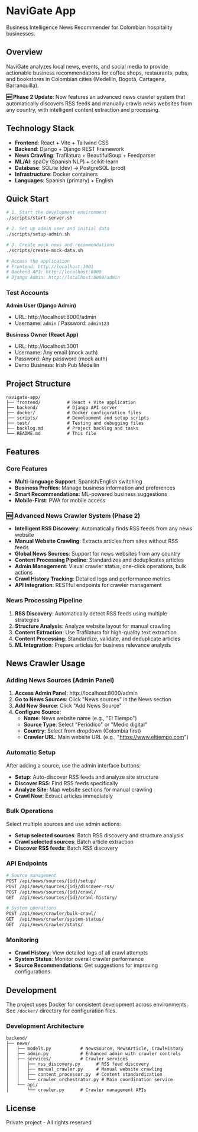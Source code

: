# NaviGate App

Business Intelligence News Recommender for Colombian hospitality businesses.

## Overview

NaviGate analyzes local news, events, and social media to provide actionable business recommendations for coffee shops, restaurants, pubs, and bookstores in Colombian cities (Medellín, Bogotá, Cartagena, Barranquilla).

**🆕 Phase 2 Update**: Now features an advanced news crawler system that automatically discovers RSS feeds and manually crawls news websites from any country, with intelligent content extraction and processing.

## Technology Stack

- **Frontend**: React + Vite + Tailwind CSS
- **Backend**: Django + Django REST Framework
- **News Crawling**: Trafilatura + BeautifulSoup + Feedparser
- **ML/AI**: spaCy (Spanish NLP) + scikit-learn
- **Database**: SQLite (dev) → PostgreSQL (prod)
- **Infrastructure**: Docker containers
- **Languages**: Spanish (primary) + English

## Quick Start

```bash
# 1. Start the development environment
./scripts/start-server.sh

# 2. Set up admin user and initial data
./scripts/setup-admin.sh

# 3. Create mock news and recommendations
./scripts/create-mock-data.sh

# Access the application
# Frontend: http://localhost:3001
# Backend API: http://localhost:8000
# Django Admin: http://localhost:8000/admin
```

### Test Accounts

**Admin User (Django Admin)**
- URL: http://localhost:8000/admin
- Username: `admin` / Password: `admin123`

**Business Owner (React App)**
- URL: http://localhost:3001
- Username: Any email (mock auth)
- Password: Any password (mock auth)
- Demo Business: Irish Pub Medellín

## Project Structure

```
navigate-app/
├── frontend/          # React + Vite application
├── backend/           # Django API server
├── docker/            # Docker configuration files
├── scripts/           # Development and setup scripts
├── test/              # Testing and debugging files
├── backlog.md         # Project backlog and tasks
└── README.md          # This file
```

## Features

### Core Features
- **Multi-language Support**: Spanish/English switching
- **Business Profiles**: Manage business information and preferences
- **Smart Recommendations**: ML-powered business suggestions
- **Mobile-First**: PWA for mobile access

### 🆕 Advanced News Crawler System (Phase 2)
- **Intelligent RSS Discovery**: Automatically finds RSS feeds from any news website
- **Manual Website Crawling**: Extracts articles from sites without RSS feeds
- **Global News Sources**: Support for news websites from any country
- **Content Processing Pipeline**: Standardizes and deduplicates articles
- **Admin Management**: Visual crawler status, one-click operations, bulk actions
- **Crawl History Tracking**: Detailed logs and performance metrics
- **API Integration**: RESTful endpoints for crawler management

### News Processing Pipeline
1. **RSS Discovery**: Automatically detect RSS feeds using multiple strategies
2. **Structure Analysis**: Analyze website layout for manual crawling
3. **Content Extraction**: Use Trafilatura for high-quality text extraction
4. **Content Processing**: Standardize, validate, and deduplicate articles
5. **ML Integration**: Prepare articles for business relevance analysis

## News Crawler Usage

### Adding News Sources (Admin Panel)

1. **Access Admin Panel**: http://localhost:8000/admin
2. **Go to News Sources**: Click "News sources" in the News section
3. **Add New Source**: Click "Add News Source"
4. **Configure Source**:
   - **Name**: News website name (e.g., "El Tiempo")
   - **Source Type**: Select "Periódico" or "Medio digital"
   - **Country**: Select from dropdown (Colombia first)
   - **Crawler URL**: Main website URL (e.g., "https://www.eltiempo.com")

### Automatic Setup

After adding a source, use the admin interface buttons:
- **Setup**: Auto-discover RSS feeds and analyze site structure
- **Discover RSS**: Find RSS feeds specifically
- **Analyze Site**: Map website sections for manual crawling
- **Crawl Now**: Extract articles immediately

### Bulk Operations

Select multiple sources and use admin actions:
- **Setup selected sources**: Batch RSS discovery and structure analysis
- **Crawl selected sources**: Batch article extraction
- **Discover RSS feeds**: Batch RSS discovery

### API Endpoints

```bash
# Source management
POST /api/news/sources/{id}/setup/
POST /api/news/sources/{id}/discover-rss/
POST /api/news/sources/{id}/crawl/
GET  /api/news/sources/{id}/crawl-history/

# System operations
POST /api/news/crawler/bulk-crawl/
GET  /api/news/crawler/system-status/
GET  /api/news/crawler/stats/
```

### Monitoring

- **Crawl History**: View detailed logs of all crawl attempts
- **System Status**: Monitor overall crawler performance
- **Source Recommendations**: Get suggestions for improving configurations

## Development

The project uses Docker for consistent development across environments. See `/docker/` directory for configuration files.

### Development Architecture

```
backend/
├── news/
│   ├── models.py           # NewsSource, NewsArticle, CrawlHistory
│   ├── admin.py            # Enhanced admin with crawler controls
│   ├── services/           # Crawler services
│   │   ├── rss_discovery.py      # RSS feed discovery
│   │   ├── manual_crawler.py     # Manual website crawling
│   │   ├── content_processor.py  # Content standardization
│   │   └── crawler_orchestrator.py # Main coordination service
│   └── api/
│       └── crawler.py      # Crawler management APIs
```

## License

Private project - All rights reserved